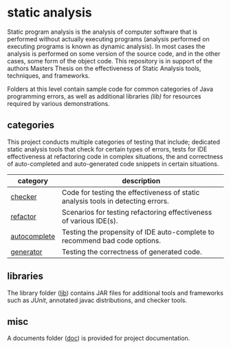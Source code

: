 # static analysis
Static program analysis is the analysis of computer software that is performed without 
actually executing programs (analysis performed on executing programs is known as 
dynamic analysis). In most cases the analysis is performed on some version of the source 
code, and in the other cases, some form of the object code.
This repository is in support of the authors Masters Thesis on the effectiveness of 
Static Analysis tools, techniques, and frameworks.

Folders at this level contain sample code for common categories of Java programming 
errors, as well as additional libraries _(lib)_ for resources required by various 
demonstrations. 

## categories

This project conducts multiple categories of testing that include; dedicated static analysis tools 
that check for certain types of errors, tests for IDE effectiveness at refactoring code in complex 
situations, the and correctness of auto-completed and auto-generated code snippets in certain 
situations.

| category | description |
| --- | --- |
| [checker](https://github.com/michaelemery/staticanalysis/tree/master/checker) | Code for testing the effectiveness of static analysis tools in detecting errors. |
| [refactor](https://github.com/michaelemery/staticanalysis/tree/master/refactor) | Scenarios for testing refactoring effectiveness of various IDE(s).|
| [autocomplete](https://github.com/michaelemery/staticanalysis/tree/master/autocomplete) | Testing the propensity of IDE auto-complete to recommend bad code options.|
| [generator](https://github.com/michaelemery/staticanalysis/tree/master/generator) | Testing the correctness of generated code.|

## libraries
The library folder ([lib](https://github.com/michaelemery/staticanalysis/tree/master/lib)) contains JAR files for additional tools and frameworks such as 
_JUnit_, annotated javac distributions, and checker tools.

## misc
A documents folder ([doc](https://github.com/michaelemery/staticanalysis/tree/master/doc)) is provided for project documentation.